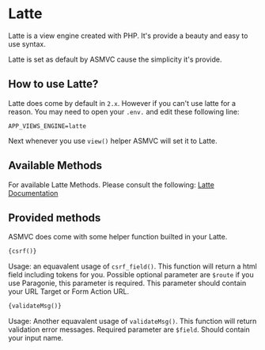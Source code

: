 # Latte

Latte is a view engine created with PHP. It's provide a beauty and easy to use syntax.

Latte is set as default by ASMVC cause the simplicity it's provide.

## How to use Latte?

Latte does come by default in `2.x`. However if you can't use latte for a reason. You may need to open your `.env.` and edit these following line:

```.env
APP_VIEWS_ENGINE=latte
```

Next whenever you use `view()` helper ASMVC will set it to Latte.

## Available Methods

For available Latte Methods. Please consult the following: [Latte Documentation](https://latte.nette.org/en/guide)

## Provided methods

ASMVC does come with some helper function builted in your Latte.

```php
{csrf()}
```

Usage: an equavalent usage of `csrf_field()`. This function will return a html field including tokens for you. Possible optional parameter are `$route` if you use Paragonie, this parameter is required. This parameter should contain your URL Target or Form Action URL.

```php
{validateMsg()}
```

Usage: Another equavalent usage of `validateMsg()`. This function will return validation error messages. Required parameter are `$field`. Should contain your input name.
